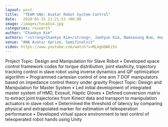 ```yaml
---
layout: post
title:  "TEAM SNU: Avatar Robot System Control"
date:   2020-05-15 21:21:53 +00:00
image: /images/tocabi4.jpg
categories: research
author: "Chankyo Kim"
authors: "<strong>Chankyo Kim</strong>, Jaehyun Kim, Namseoung Bum, Hogyun Lee, Jaeheung Park"
venue: "ANA Avatar Xprize, Semifinalsit"
video: https://www.youtube.com/watch?v=MLmgGQWkzSo
---
```

Project Topic: Design and Manipulation for Slave Robot
• Developed space control framework codes for torque distribution, joint elasticity, trajectory tracking
control in slave robot using inverse dynamics and QP optimization algorithm
• Programmed cartesian control of one arm 7 DOF manipulators based on impedance control theory
under gravity
Project Topic: Design and Manipulation for Master System
• Led initial development of integrated master system of HMD, Exosuit, Haptic Gloves
• Defined conversion matrix to extract joint trajectories from Kinect data and transport to manipulation
actuators in slave robot
• Determined the threshold of latency by comparing physical and extrapolated marker for estimation of
teleoperation performance
• Developed virtual space environment to test control of teleoperated robot hands using Unity
